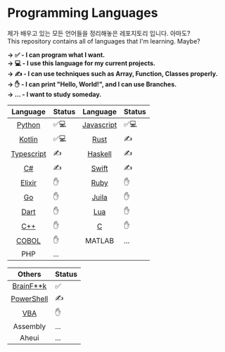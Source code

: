 # Programming Languages
제가 배우고 있는 모든 언어들을 정리해놓은 레포지토리 입니다. 아마도?<br>
This repository contains all of languages that I'm learning. Maybe?

**→ ✅ - I can program what I want. <br>
→ 💻 - I use this language for my current projects. <br>
→ ✍️ - I can use techniques such as Array, Function, Classes properly. <br>
→ ✋ - I can print "Hello, World!", and I can use Branches. <br>
→ ... - I want to study someday. <br>**

|Language|Status|                          Language|Status|
|:------:|---                |             :------:|---|
|[Python](/Python)|✅💻|                  [Javascript](/Javascript)|✅💻|
|[Kotlin](/Kotlin)|✅💻|                  [Rust](/Rust)|✍️|
|[Typescript](/Typescript)|✍️|             [Haskell](/Haskell)|✍️|                                                   
|[C#](/C#)|✍️|                             [Swift](/Swift)|✍️|                                
|[Elixir](/Elixir)|✋|                     [Ruby](/Ruby)|✋|
|[Go](/Go)|✋|                             [Juila](/Juila)|✋|
|[Dart](/Dart)|✋|                         [Lua](/Lua)|✋|
|[C++](/C++)|✋|                           [C](/C)|✋|
[COBOL](/COBOL)|✋|                        MATLAB|...|
|PHP|...|

|Others|Status|
|:------:|---|
|[BrainF\*\*k](/BrainFuck)|✅|
|[PowerShell](/PowerShell)|✍️|
|[VBA](https://github.com/pl-Steve28-lq/VBA-PPT)|✋|
|Assembly|...|
|Aheui|...|
